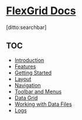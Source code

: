 # [FlexGrid Docs]()

[ditto:searchbar]

TOC
-----

- [Introduction](#docs/01_introduction)
- [Features](#docs/02_features)
- [Getting Started](#docs/03_starting)
- [Layout](#docs/04_layout)
- [Navigation](#docs/05_navigation)
- [Toolbar and Menus](#docs/06_toolbar-menu)
- [Data Grid](#docs/07_data-grid)
- [Working with Data Files](#docs/08_usecases)
- [Logs](#docs/06_support)
